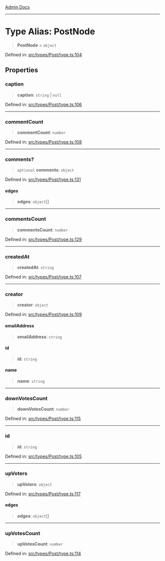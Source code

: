 [Admin Docs](/)

***

# Type Alias: PostNode

> **PostNode** = `object`

Defined in: [src/types/Post/type.ts:104](https://github.com/PalisadoesFoundation/talawa-admin/blob/main/src/types/Post/type.ts#L104)

## Properties

### caption

> **caption**: `string` \| `null`

Defined in: [src/types/Post/type.ts:106](https://github.com/PalisadoesFoundation/talawa-admin/blob/main/src/types/Post/type.ts#L106)

***

### commentCount

> **commentCount**: `number`

Defined in: [src/types/Post/type.ts:108](https://github.com/PalisadoesFoundation/talawa-admin/blob/main/src/types/Post/type.ts#L108)

***

### comments?

> `optional` **comments**: `object`

Defined in: [src/types/Post/type.ts:131](https://github.com/PalisadoesFoundation/talawa-admin/blob/main/src/types/Post/type.ts#L131)

#### edges

> **edges**: `object`[]

***

### commentsCount

> **commentsCount**: `number`

Defined in: [src/types/Post/type.ts:129](https://github.com/PalisadoesFoundation/talawa-admin/blob/main/src/types/Post/type.ts#L129)

***

### createdAt

> **createdAt**: `string`

Defined in: [src/types/Post/type.ts:107](https://github.com/PalisadoesFoundation/talawa-admin/blob/main/src/types/Post/type.ts#L107)

***

### creator

> **creator**: `object`

Defined in: [src/types/Post/type.ts:109](https://github.com/PalisadoesFoundation/talawa-admin/blob/main/src/types/Post/type.ts#L109)

#### emailAddress

> **emailAddress**: `string`

#### id

> **id**: `string`

#### name

> **name**: `string`

***

### downVotesCount

> **downVotesCount**: `number`

Defined in: [src/types/Post/type.ts:115](https://github.com/PalisadoesFoundation/talawa-admin/blob/main/src/types/Post/type.ts#L115)

***

### id

> **id**: `string`

Defined in: [src/types/Post/type.ts:105](https://github.com/PalisadoesFoundation/talawa-admin/blob/main/src/types/Post/type.ts#L105)

***

### upVoters

> **upVoters**: `object`

Defined in: [src/types/Post/type.ts:117](https://github.com/PalisadoesFoundation/talawa-admin/blob/main/src/types/Post/type.ts#L117)

#### edges

> **edges**: `object`[]

***

### upVotesCount

> **upVotesCount**: `number`

Defined in: [src/types/Post/type.ts:114](https://github.com/PalisadoesFoundation/talawa-admin/blob/main/src/types/Post/type.ts#L114)
